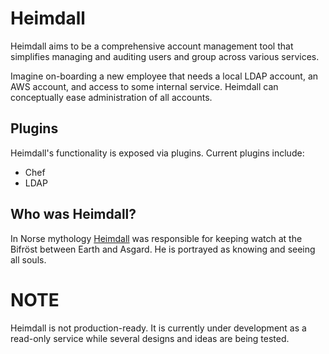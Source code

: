 # Heimdall

Heimdall aims to be a comprehensive account management tool that simplifies
managing and auditing users and group across various services.

Imagine on-boarding a new employee that needs a local LDAP account, an AWS
account, and access to some internal service. Heimdall can conceptually ease
administration of all accounts.

## Plugins

Heimdall's functionality is exposed via plugins. Current plugins include:

* Chef
* LDAP

## Who was Heimdall?

In Norse mythology [Heimdall](https://en.wikipedia.org/wiki/Heimdallr) was
responsible for keeping watch at the Bifröst between Earth and Asgard. He
is portrayed as knowing and seeing all souls.

# NOTE

Heimdall is not production-ready. It is currently under development as a
read-only service while several designs and ideas are being tested.
